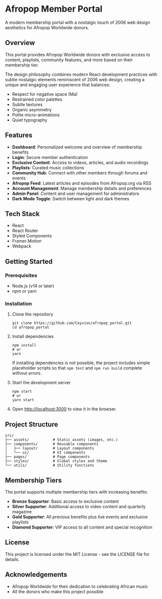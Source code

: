 # Afropop Member Portal

A modern membership portal with a nostalgic touch of 2006 web design aesthetics for Afropop Worldwide donors.

## Overview

This portal provides Afropop Worldwide donors with exclusive access to content, playlists, community features, and more based on their membership tier.

The design philosophy combines modern React development practices with subtle nostalgic elements reminiscent of 2006 web design, creating a unique and engaging user experience that balances:

- Respect for negative space (Ma)
- Restrained color palettes 
- Subtle textures
- Organic asymmetry
- Polite micro-animations
- Quiet typography

## Features

- **Dashboard**: Personalized welcome and overview of membership benefits
- **Login**: Secure member authentication
- **Exclusive Content**: Access to videos, articles, and audio recordings
- **Playlists**: Curated music collections
- **Community Hub**: Connect with other members through forums and events
- **Afropop Feed**: Latest articles and episodes from Afropop.org via RSS
- **Account Management**: Manage membership details and preferences
- **Admin Panel**: Content and user management for administrators
- **Dark Mode Toggle**: Switch between light and dark themes

## Tech Stack

- React
- React Router
- Styled Components
- Framer Motion
- Webpack

## Getting Started

### Prerequisites

- Node.js (v14 or later)
- npm or yarn

### Installation

1. Clone the repository
   ```
   git clone https://github.com/Ceyvion/afropop_portal.git
   cd afropop_portal
   ```

2. Install dependencies
   ```
   npm install
   # or
   yarn
   ```

   If installing dependencies is not possible, the project includes simple
   placeholder scripts so that `npm test` and `npm run build` complete without
   errors.

3. Start the development server
   ```
   npm start
   # or
   yarn start
   ```

4. Open [http://localhost:3000](http://localhost:3000) to view it in the browser.

## Project Structure

```
src/
├── assets/           # Static assets (images, etc.)
├── components/       # Reusable components
│   ├── layout/       # Layout components
│   └── ui/           # UI components
├── pages/            # Page components
├── styles/           # Global styles and theme
└── utils/            # Utility functions
```

## Membership Tiers

The portal supports multiple membership tiers with increasing benefits:

- **Bronze Supporter**: Basic access to exclusive content
- **Silver Supporter**: Additional access to video content and quarterly magazine
- **Gold Supporter**: All previous benefits plus live events and exclusive playlists
- **Diamond Supporter**: VIP access to all content and special recognition

## License

This project is licensed under the MIT License - see the LICENSE file for details.

## Acknowledgements

- Afropop Worldwide for their dedication to celebrating African music
- All the donors who make this project possible
